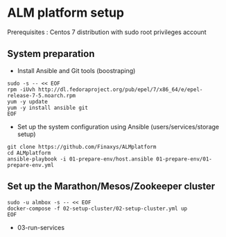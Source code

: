 # ALM platform setup
Prerequisites : Centos 7 distribution with sudo root privileges account    
  
## System preparation  
- Install Ansible and Git tools (boostraping) 
```  
sudo -s -- << EOF  
rpm -iUvh http://dl.fedoraproject.org/pub/epel/7/x86_64/e/epel-release-7-5.noarch.rpm  
yum -y update  
yum -y install ansible git  
EOF
```  
- Set up the system configuration using Ansible (users/services/storage setup)
```  
git clone https://github.com/Finaxys/ALMplatform  
cd ALMplatform  
ansible-playbook -i 01-prepare-env/host.ansible 01-prepare-env/01-prepare-env.yml  
```  
  
## Set up the Marathon/Mesos/Zookeeper cluster  
```  
sudo -u almbox -s -- << EOF  
docker-compose -f 02-setup-cluster/02-setup-cluster.yml up  
EOF  
```  
  
- 03-run-services  
  
